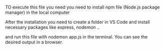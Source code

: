 TO execute this file you need you need to install npm file (Node.js package manager) in the local computer

After the installation you need to create a folder in VS Code and install necessary packages like express, nodemon ..

and run this file with nodemon app.js in the terminal. You can see the desired output in a browser.
